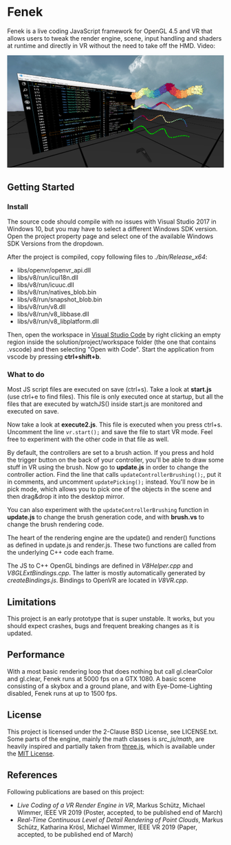# Fenek

Fenek is a live coding JavaScript framework for OpenGL 4.5 and VR that allows users to tweak the render engine, scene, input handling and shaders at runtime and directly in VR without the need to take off the HMD. Video:

<a href="https://youtu.be/xhGNhKVAqW0" target="_blank">
	<img src="./resources/images/live_code_brushes.png" />
</a>

## Getting Started

### Install

The source code should compile with no issues with Visual Studio 2017 in Windows 10, but you may have to select a different Windows SDK version. Open the project property page and select one of the available Windows SDK Versions from the dropdown.

After the project is compiled, copy following files to _./bin/Release_x64_:

* libs/openvr/openvr_api.dll
* libs/v8/run/icui18n.dll
* libs/v8/run/icuuc.dll
* libs/v8/run/natives_blob.bin
* libs/v8/run/snapshot_blob.bin
* libs/v8/run/v8.dll
* libs/v8/run/v8_libbase.dll
* libs/v8/run/v8_libplatform.dll

Then, open the workspace in [Visual Studio Code](https://code.visualstudio.com/) by right clicking an empty region inside the solution/project/workspace folder (the one that contains .vscode) and then selecting "Open with Code". Start the application from vscode by pressing __ctrl+shift+b__.

### What to do

Most JS script files are executed on save (ctrl+s). Take a look at __start.js__ (use ctrl+e to find files). This file is only executed once at startup, but all the files that are executed by watchJS() inside start.js are monitored and executed on save. 

Now take a look at __execute2.js__. This file is executed when you press ctrl+s. Uncomment the line ```vr.start();``` and save the file to start VR mode. Feel free to experiment with the other code in that file as well.

By default, the controllers are set to a brush action. If you press and hold the trigger button on the back of your controller, you'll be able to draw some stuff in VR using the brush. Now go to __update.js__ in order to change the controller action. Find the line that calls ```updateControllerBrushing();```, put it in comments, and uncomment ```updatePicking();``` instead. You'll now be in pick mode, which allows you to pick one of the objects in the scene and then drag&drop it into the desktop mirror.

You can also experiment with the ```updateControllerBrushing``` function in __update.js__ to change the brush generation code, and with __brush.vs__ to change the brush rendering code. 

The heart of the rendering engine are the update() and render() functions as defined in update.js and render.js. These two functions are called from the underlying C++ code each frame. 

The JS to C++ OpenGL bindings are defined in _V8Helper.cpp_ and _V8GLExtBindings.cpp_. The latter is mostly automatically generated by _createBindings.js_. Bindings to OpenVR are located in _V8VR.cpp_.

## Limitations

This project is an early prototype that is super unstable. It works, but you should expect crashes, bugs and frequent breaking changes as it is updated.

## Performance

With a most basic rendering loop that does nothing but call gl.clearColor and gl.clear, Fenek runs at 5000 fps on a GTX 1080. A basic scene consisting of a skybox and a ground plane, and with Eye-Dome-Lighting disabled, Fenek runs at up to 1500 fps. 

## License

This project is licensed under the 2-Clause BSD License, see LICENSE.txt.
Some parts of the engine, mainly the math classes is *src_js/math*, are heavily inspired and partially taken from [three.js](https://github.com/mrdoob/three.js/), which is available under the [MIT License](https://github.com/mrdoob/three.js/blob/dev/LICENSE).

## References

Following publications are based on this project:

* *Live Coding of a VR Render Engine in VR*, Markus Schütz, Michael Wimmer, IEEE VR 2019 (Poster, accepted, to be published end of March)
* *Real-Time Continuous Level of Detail Rendering of Point Clouds*, Markus Schütz, Katharina Krösl, Michael Wimmer, IEEE VR 2019 (Paper, accepted, to be published end of March)